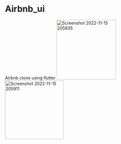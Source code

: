 # Airbnb_ui

Airbnb clone using flutter
<img width="197" alt="Screenshot 2022-11-15 205835" src="https://user-images.githubusercontent.com/66890167/214697242-e25720bd-80b6-4af9-b7ca-adc80df359a6.png">
<img width="194" alt="Screenshot 2022-11-15 205911" src="https://user-images.githubusercontent.com/66890167/214697254-0fe15d46-818a-41c6-b853-a3fbda1fd181.png">
